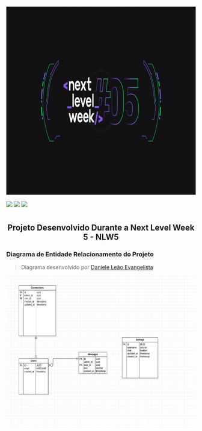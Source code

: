 <p align="center"> <img src="https://github.com/taiaraujo/nlw5/blob/master/images/capa.png" height="500" width="900" alt="taiaraujo" /> </p>
<p align="left">
<img src="https://img.shields.io/badge/Node.js-43853D?style=for-the-badge&logo=node.js&logoColor=white"/> 
<img src="https://img.shields.io/badge/TypeScript-007ACC?style=for-the-badge&logo=typescript&logoColor=white"/>
<img src="https://img.shields.io/badge/SQLite-07405E?style=for-the-badge&logo=sqlite&logoColor=white"/>
</p>

#
<h2 align="center"> Projeto Desenvolvido Durante a Next Level Week 5 - NLW5 </h2>

### Diagrama de Entidade Relacionamento do Projeto
> Diagrama desenvolvido por [Daniele Leão Evangelista](https://github.com/danileao) 
<p align="center"> <img src="https://github.com/taiaraujo/nlw5/blob/master/images/DE-banco.png" height="400" width="665" alt="taiaraujo" /> </p>
